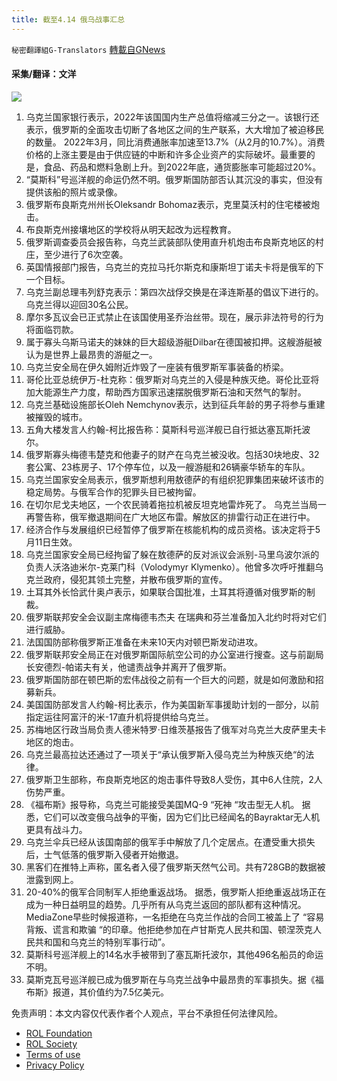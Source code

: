 ```yaml
---
title: 截至4.14 俄乌战事汇总
---
```

`秘密翻譯組G-Translators` [轉載自GNews](https://gnews.org/zh-hans/2346948/)

#### 采集/翻译：文洋
![](https://assets.gnews.org/wp-content/uploads/2022/04/16499552121.png)
1. 乌克兰国家银行表示，2022年该国国内生产总值将缩减三分之一。该银行还表示，俄罗斯的全面攻击切断了各地区之间的生产联系，大大增加了被迫移民的数量。
2022年3月，同比消费通胀率加速至13.7%（从2月的10.7%）。消费价格的上涨主要是由于供应链的中断和许多企业资产的实际破坏。最重要的是，食品、药品和燃料急剧上升。到2022年底，通货膨胀率可能超过20%。
2. “莫斯科”号巡洋舰的命运仍然不明。俄罗斯国防部否认其沉没的事实，但没有提供该船的照片或录像。
3. 俄罗斯布良斯克州州长Oleksandr Bohomaz表示，克里莫沃村的住宅楼被炮击。
4. 布良斯克州接壤地区的学校将从明天起改为远程教育。
5. 俄罗斯调查委员会报告称，乌克兰武装部队使用直升机炮击布良斯克地区的村庄，至少进行了6次空袭。
6. 英国情报部门报告，乌克兰的克拉马托尔斯克和康斯坦丁诺夫卡将是俄军的下一个目标。
7. 乌克兰副总理韦列舒克表示：第四次战俘交换是在泽连斯基的倡议下进行的。乌克兰得以迎回30名公民。
8. 摩尔多瓦议会已正式禁止在该国使用圣乔治丝带。现在，展示非法符号的行为将面临罚款。
9. 属于寡头乌斯马诺夫的妹妹的巨大超级游艇Dilbar在德国被扣押。这艘游艇被认为是世界上最昂贵的游艇之一。
10. 乌克兰安全局在伊久姆附近炸毁了一座装有俄罗斯军事装备的桥梁。
11. 哥伦比亚总统伊万-杜克称：俄罗斯对乌克兰的入侵是种族灭绝。哥伦比亚将加大能源生产力度，帮助西方国家迅速摆脱俄罗斯石油和天然气的掣肘。
12. 乌克兰基础设施部长Oleh Nemchynov表示，达到征兵年龄的男子将参与重建被摧毁的城市。
13. 五角大楼发言人约翰-柯比报告称：莫斯科号巡洋舰已自行抵达塞瓦斯托波尔。
14. 俄罗斯寡头梅德韦楚克和他妻子的财产在乌克兰被没收。包括30块地皮、32套公寓、23栋房子、17个停车位，以及一艘游艇和26辆豪华轿车的车队。
15. 乌克兰国家安全局表示，俄罗斯想利用敖德萨的有组织犯罪集团来破坏该市的稳定局势。与俄军合作的犯罪头目已被拘留。
16. 在切尔尼戈夫地区，一个农民骑着拖拉机被反坦克地雷炸死了。
乌克兰当局一再警告称，俄军撤退期间在广大地区布雷。解放区的排雷行动正在进行中。
17. 经济合作与发展组织已经暂停了俄罗斯在核能机构的成员资格。该决定将于5月11日生效。
18. 乌克兰国家安全局已经拘留了躲在敖德萨的反对派议会派别-马里乌波尔派的负责人沃洛迪米尔-克莱门科（Volodymyr Klymenko）。他曾多次呼吁推翻乌克兰政府，侵犯其领土完整，并散布俄罗斯的宣传。
19. 土耳其外长恰武什奥卢表示，如果联合国批准，土耳其将遵循对俄罗斯的制裁。
20. 俄罗斯联邦安全会议副主席梅德韦杰夫 在瑞典和芬兰准备加入北约时将对它们进行威胁。
21. 法国国防部称俄罗斯正准备在未来10天内对顿巴斯发动进攻。
22. 俄罗斯联邦安全局正在对俄罗斯国际航空公司的办公室进行搜查。这与前副局长安德烈-帕诺夫有关，他谴责战争并离开了俄罗斯。
23. 俄罗斯国防部在顿巴斯的宏伟战役之前有一个巨大的问题，就是如何激励和招募新兵。
24. 美国国防部发言人约翰-柯比表示，作为美国新军事援助计划的一部分，以前指定运往阿富汗的米-17直升机将提供给乌克兰。
25. 苏梅地区行政当局负责人德米特罗·日维茨基报告了俄军对乌克兰大皮萨里夫卡地区的炮击。
26. 乌克兰最高拉达还通过了一项关于“承认俄罗斯入侵乌克兰为种族灭绝“的法律。
27. 俄罗斯卫生部称，布良斯克地区的炮击事件导致8人受伤，其中6人住院，2人伤势严重。
28. 《福布斯》报导称，乌克兰可能接受美国MQ-9 “死神 “攻击型无人机。
据悉，它们可以改变俄乌战争的平衡，因为它们比已经闻名的Bayraktar无人机更具有战斗力。
29. 乌克兰伞兵已经从该国南部的俄军手中解放了几个定居点。在遭受重大损失后，士气低落的俄罗斯入侵者开始撤退。
30. 黑客们在推特上声称，匿名者入侵了俄罗斯天然气公司。共有728GB的数据被泄露到网上。
31. 20-40%的俄军合同制军人拒绝重返战场。
据悉，俄罗斯人拒绝重返战场正在成为一种日益明显的趋势。几乎所有从乌克兰返回的部队都有这种情况。
MediaZone早些时候报道称，一名拒绝在乌克兰作战的合同工被盖上了 “容易背叛、谎言和欺骗 “的印章。他拒绝参加在卢甘斯克人民共和国、顿涅茨克人民共和国和乌克兰的特别军事行动”。
32. 莫斯科号巡洋舰上的14名水手被带到了塞瓦斯托波尔，其他496名船员的命运不明。
33. 莫斯克瓦号巡洋舰已成为俄罗斯在与乌克兰战争中最昂贵的军事损失。据《福布斯》报道，其价值约为7.5亿美元。


 

免责声明：本文内容仅代表作者个人观点，平台不承担任何法律风险。

- [ROL Foundation](https://rolfoundation.org/)
- [ROL Society](https://rolsociety.org/)
- [Terms of use](https://gnews.org/terms-of-use-3/)
- [Privacy Policy](https://gnews.org/privacy-policy/)
